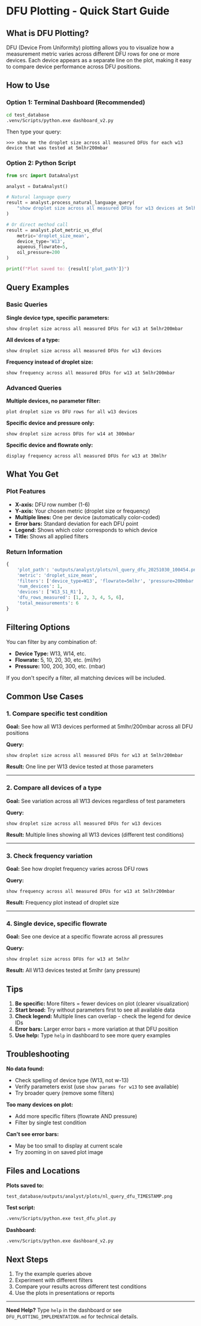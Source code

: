 # DFU Plotting - Quick Start Guide

## What is DFU Plotting?

DFU (Device From Uniformity) plotting allows you to visualize how a measurement metric varies across different DFU rows for one or more devices. Each device appears as a separate line on the plot, making it easy to compare device performance across DFU positions.

## How to Use

### Option 1: Terminal Dashboard (Recommended)

```bash
cd test_database
.venv/Scripts/python.exe dashboard_v2.py
```

Then type your query:
```
>>> show me the droplet size across all measured DFUs for each w13 device that was tested at 5mlhr200mbar
```

### Option 2: Python Script

```python
from src import DataAnalyst

analyst = DataAnalyst()

# Natural language query
result = analyst.process_natural_language_query(
    "show droplet size across all measured DFUs for w13 devices at 5mlhr200mbar"
)

# Or direct method call
result = analyst.plot_metric_vs_dfu(
    metric='droplet_size_mean',
    device_type='W13',
    aqueous_flowrate=5,
    oil_pressure=200
)

print(f"Plot saved to: {result['plot_path']}")
```

## Query Examples

### Basic Queries

**Single device type, specific parameters:**
```
show droplet size across all measured DFUs for w13 at 5mlhr200mbar
```

**All devices of a type:**
```
show droplet size across all measured DFUs for w13 devices
```

**Frequency instead of droplet size:**
```
show frequency across all measured DFUs for w13 at 5mlhr200mbar
```

### Advanced Queries

**Multiple devices, no parameter filter:**
```
plot droplet size vs DFU rows for all w13 devices
```

**Specific device and pressure only:**
```
show droplet size across DFUs for w14 at 300mbar
```

**Specific device and flowrate only:**
```
display frequency across all measured DFUs for w13 at 30mlhr
```

## What You Get

### Plot Features
- **X-axis:** DFU row number (1-6)
- **Y-axis:** Your chosen metric (droplet size or frequency)
- **Multiple lines:** One per device (automatically color-coded)
- **Error bars:** Standard deviation for each DFU point
- **Legend:** Shows which color corresponds to which device
- **Title:** Shows all applied filters

### Return Information
```python
{
    'plot_path': 'outputs/analyst/plots/nl_query_dfu_20251030_100454.png',
    'metric': 'droplet_size_mean',
    'filters': ['device_type=W13', 'flowrate=5mlhr', 'pressure=200mbar'],
    'num_devices': 1,
    'devices': ['W13_S1_R1'],
    'dfu_rows_measured': [1, 2, 3, 4, 5, 6],
    'total_measurements': 6
}
```

## Filtering Options

You can filter by any combination of:
- **Device Type:** W13, W14, etc.
- **Flowrate:** 5, 10, 20, 30, etc. (ml/hr)
- **Pressure:** 100, 200, 300, etc. (mbar)

If you don't specify a filter, all matching devices will be included.

## Common Use Cases

### 1. Compare specific test condition
**Goal:** See how all W13 devices performed at 5mlhr/200mbar across all DFU positions

**Query:**
```
show droplet size across all measured DFUs for w13 at 5mlhr200mbar
```

**Result:** One line per W13 device tested at those parameters

---

### 2. Compare all devices of a type
**Goal:** See variation across all W13 devices regardless of test parameters

**Query:**
```
show droplet size across all measured DFUs for w13 devices
```

**Result:** Multiple lines showing all W13 devices (different test conditions)

---

### 3. Check frequency variation
**Goal:** See how droplet frequency varies across DFU rows

**Query:**
```
show frequency across all measured DFUs for w13 at 5mlhr200mbar
```

**Result:** Frequency plot instead of droplet size

---

### 4. Single device, specific flowrate
**Goal:** See one device at a specific flowrate across all pressures

**Query:**
```
show droplet size across DFUs for w13 at 5mlhr
```

**Result:** All W13 devices tested at 5mlhr (any pressure)

## Tips

1. **Be specific:** More filters = fewer devices on plot (clearer visualization)
2. **Start broad:** Try without parameters first to see all available data
3. **Check legend:** Multiple lines can overlap - check the legend for device IDs
4. **Error bars:** Larger error bars = more variation at that DFU position
5. **Use help:** Type `help` in dashboard to see more query examples

## Troubleshooting

**No data found:**
- Check spelling of device type (W13, not w-13)
- Verify parameters exist (use `show params for w13` to see available)
- Try broader query (remove some filters)

**Too many devices on plot:**
- Add more specific filters (flowrate AND pressure)
- Filter by single test condition

**Can't see error bars:**
- May be too small to display at current scale
- Try zooming in on saved plot image

## Files and Locations

**Plots saved to:**
```
test_database/outputs/analyst/plots/nl_query_dfu_TIMESTAMP.png
```

**Test script:**
```bash
.venv/Scripts/python.exe test_dfu_plot.py
```

**Dashboard:**
```bash
.venv/Scripts/python.exe dashboard_v2.py
```

## Next Steps

1. Try the example queries above
2. Experiment with different filters
3. Compare your results across different test conditions
4. Use the plots in presentations or reports

---

**Need Help?**
Type `help` in the dashboard or see `DFU_PLOTTING_IMPLEMENTATION.md` for technical details.
